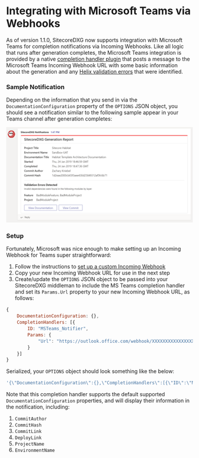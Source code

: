 # Integrating with Microsoft Teams via Webhooks

As of version 1.1.0, SitecoreDXG now supports integration with Microsoft Teams for completion notifications via Incoming Webhooks. Like all logic that runs after generation completes, the Microsoft Teams integration is provided by a native [completion handler plugin](../../architecture/plugins/completion-handler-sub-component.md) that posts a message to the Microsoft Teams Incoming Webhook URL with some basic information about the generation and any [Helix validation errors](../../overview/helix-validation.md) that were identified. 

### Sample Notification

Depending on the information that you send in via the `DocumentationConfiguration` property of the `OPTIONS` JSON object, you should see a notification similar to the following sample appear in your Teams channel after generation completes:

![SitecoreDXG Generation Completion Notification Sample](../../.gitbook/assets/teams-notification.png)

### Setup

Fortunately, Microsoft was nice enough to make setting up an Incoming Webhook for Teams super straightforward:

1. Follow the instructions to [set up a custom Incoming Webhook](https://docs.microsoft.com/en-us/microsoftteams/platform/concepts/connectors/connectors-using#setting-up-a-custom-incoming-webhook) 
2. Copy your new Incoming Webhook URL for use in the next step 
3. Create/update the `OPTIONS` JSON object to be passed into your SitecoreDXG middleman to include the MS Teams completion handler and set its `Params.Url` property to your new Incoming Webhook URL, as follows:

```javascript
{
    DocumentationConfiguration: {},
    CompletionHandlers: [{
        ID: "MSTeams_Notifier",
        Params: {
            "Url": "https://outlook.office.com/webhook/XXXXXXXXXXXXXXXXXXXXXXXXX@XXXXXXXXXXXXXXXXXXXXXXXXXXXXX/IncomingWebhook/XXXXXXXXXXXXXXXXXXXXXXXXXXXXXXX/XXXXXXXXXXXXXXXXXXXXXXXXXXXXXXXXXXXXX"
        }
    }]
}
```

Serialized, your `OPTIONS` object should look something like the below:

```javascript
'{\"DocumentationConfiguration\":{},\"CompletionHandlers\":[{\"ID\":\"MSTeams_Notifier\",\"Params\":{\"Url\":\"https://outlook.office.com/webhook/XXXXXXXXXXXXXXXXXXXXXXXXX@XXXXXXXXXXXXXXXXXXXXXXXXXXXXX/IncomingWebhook/XXXXXXXXXXXXXXXXXXXXXXXXXXXXXXX/XXXXXXXXXXXXXXXXXXXXXXXXXXXXXXXXXXXXX\"}}]}'
```

Note that this completion handler supports the default supported `DocumentationConfiguration` properties, and will display their information in the notification, including:

1. `CommitAuthor`
2. `CommitHash`
3. `CommitLink`
4. `DeployLink`
5. `ProjectName`
6. `EnvironmentName`



